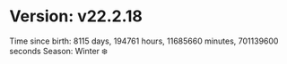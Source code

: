 # Version: v22.2.18
Time since birth: 8115 days, 194761 hours, 11685660 minutes, 701139600 seconds
Season: Winter ❄️
